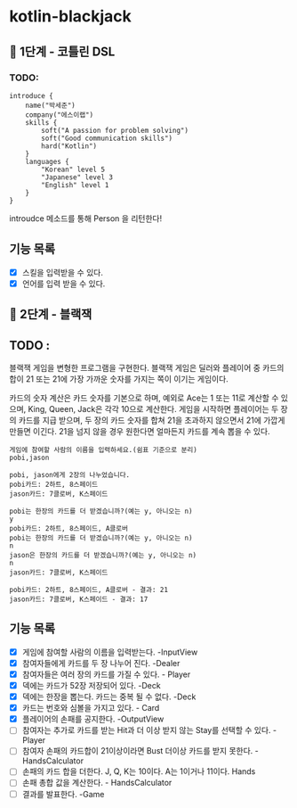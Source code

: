 # kotlin-blackjack


## 🚀 1단계 - 코틀린 DSL

### TODO: 
    
    introduce {
        name("박세준")
        company("에스이랩")
        skills {
            soft("A passion for problem solving")
            soft("Good communication skills")
            hard("Kotlin")
        }
        languages {
            "Korean" level 5
            "Japanese" level 3
            "English" level 1
        }
    }
 introudce 메소드를 통해 Person 을 리턴한다!
 
## 기능 목록
- [x] 스킬을 입력받을 수 있다.
- [x] 언어를 입력 받을 수 있다.

## 🚀 2단계 - 블랙잭


## TODO : 
블랙잭 게임을 변형한 프로그램을 구현한다. 블랙잭 게임은 딜러와 플레이어 중 카드의 합이 21 또는 21에 가장 가까운 숫자를 가지는 쪽이 이기는 게임이다.

카드의 숫자 계산은 카드 숫자를 기본으로 하며, 예외로 Ace는 1 또는 11로 계산할 수 있으며, King, Queen, Jack은 각각 10으로 계산한다.
게임을 시작하면 플레이어는 두 장의 카드를 지급 받으며, 두 장의 카드 숫자를 합쳐 21을 초과하지 않으면서 21에 가깝게 만들면 이긴다. 21을 넘지 않을 경우 원한다면 얼마든지 카드를 계속 뽑을 수 있다.

    게임에 참여할 사람의 이름을 입력하세요.(쉼표 기준으로 분리)
    pobi,jason
    
    pobi, jason에게 2장의 나누었습니다.
    pobi카드: 2하트, 8스페이드
    jason카드: 7클로버, K스페이드
    
    pobi는 한장의 카드를 더 받겠습니까?(예는 y, 아니오는 n)
    y
    pobi카드: 2하트, 8스페이드, A클로버
    pobi는 한장의 카드를 더 받겠습니까?(예는 y, 아니오는 n)
    n
    jason은 한장의 카드를 더 받겠습니까?(예는 y, 아니오는 n)
    n
    jason카드: 7클로버, K스페이드
    
    pobi카드: 2하트, 8스페이드, A클로버 - 결과: 21
    jason카드: 7클로버, K스페이드 - 결과: 17

## 기능 목록
- [x] 게임에 참여할 사람의 이름을 입력받는다. -InputView
- [x] 참여자들에게 카드를 두 장 나누어 진다. -Dealer
- [x] 참여자들은 여러 장의 카드를 가질 수 있다. - Player
- [x] 덱에는 카드가 52장 저장되어 있다. -Deck
- [x] 덱에는 한장을 뽑는다. 카드는 중복 될 수 없다. -Deck
- [x] 카드는 번호와 심볼을 가지고 있다. - Card
- [x] 플레이어의 손패를 공지한다. -OutputView
- [ ] 참여자는 추가로 카드를 받는 Hit과 더 이상 받지 않는 Stay를 선택할 수 있다. - Player
- [ ] 참여자 손패의 카드합이 21이상이라면 Bust 더이상 카드를 받지 못한다. - HandsCalculator
- [ ] 손패의 카드 합을 더한다. J, Q, K는 10이다. A는 1이거나 11이다. Hands
- [ ] 손패 총합 값을 계산한다. - HandsCalculator
- [ ] 결과를 발표한다. -Game
